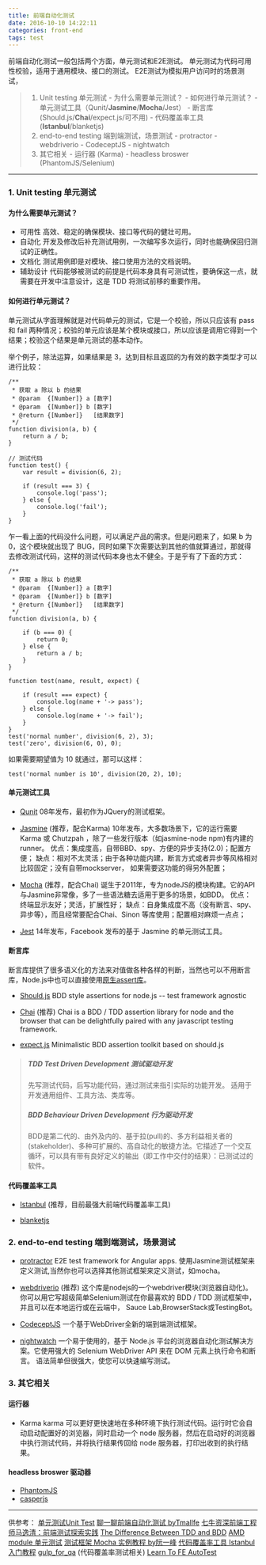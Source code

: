 ```yaml
---
title: 前端自动化测试
date: 2016-10-10 14:22:11
categories: front-end
tags: test
---
```


前端自动化测试一般包括两个方面，单元测试和E2E测试。
单元测试为代码可用性校验，适用于通用模块、接口的测试。
E2E测试为模拟用户访问时的场景测试，

> 1. Unit testing 单元测试
    - 为什么需要单元测试？
    - 如何进行单元测试？
    - 单元测试工具（Qunit/**Jasmine**/**Mocha**/Jest）
    - 断言库(Should.js/**Chai**/expect.js/可不用)
    - 代码覆盖率工具 (**Istanbul**/blanketjs)
> 2. end-to-end testing 端到端测试，场景测试
    - protractor
    - webdriverio
    - CodeceptJS
    - nightwatch
> 3. 其它相关
    - 运行器 (Karma)
    - headless broswer (PhantomJS/Selenium)

<!-- more -->

---


### 1. Unit testing 单元测试

#### 为什么需要单元测试？

- 可用性
高效、稳定的确保模块、接口等代码的健壮可用。
- 自动化
开发及修改后补充测试用例，一次编写多次运行，同时也能确保回归测试的正确性。
- 文档化
测试用例即是对模块、接口使用方法的文档说明。
- 辅助设计
代码能够被测试的前提是代码本身具有可测试性，要确保这一点，就需要在开发中注意设计，这是 TDD 将测试前移的重要作用。

#### 如何进行单元测试？

单元测试从字面理解就是对代码单元的测试，它是一个校验，所以只应该有 pass 和 fail 两种情况；校验的单元应该是某个模块或接口，所以应该是调用它得到一个结果；校验这个结果是单元测试的基本动作。

举个例子，除法运算，如果结果是 3，达到目标且返回的为有效的数字类型才可以进行比较：
```
/**
 * 获取 a 除以 b 的结果
 * @param  {[Number]} a [数字]
 * @param  {[Number]} b [数字]
 * @return {[Number]}   [结果数字]
 */
function division(a, b) {
    return a / b;
}

// 测试代码
function test() {
    var result = division(6, 2);
    
    if (result === 3) {
        console.log('pass');
    } else {
        console.log('fail');
    }
}
```
乍一看上面的代码没什么问题，可以满足产品的需求。但是问题来了，如果 b 为 0，这个模块就出现了 BUG，同时如果下次需要达到其他的值就算通过，那就得去修改测试代码，这样的测试代码本身也太不健全。于是乎有了下面的方式：
```
/**
 * 获取 a 除以 b 的结果
 * @param  {[Number]} a [数字]
 * @param  {[Number]} b [数字]
 * @return {[Number]}   [结果数字]
 */
function division(a, b) {

    if (b === 0) {
        return 0;
    } else {
        return a / b;
    }
}

function test(name, result, expect) {

    if (result === expect) {
        console.log(name + '-> pass');
    } else {
        console.log(name + '-> fail');
    }
}
test('normal number', division(6, 2), 3);
test('zero', division(6, 0), 0);
```

如果需要期望值为 10 就通过，那可以这样：
```
test('normal number is 10', division(20, 2), 10);
```

#### 单元测试工具

- [Qunit](https://github.com/jquery/qunit)
08年发布，最初作为JQuery的测试框架。

- [Jasmine](http://jasmine.github.io/) (推荐，配合Karma)
10年发布，大多数场景下，它的运行需要 Karma 或 Chutzpah ，除了一些发行版本（如jasmine-node npm)有内建的runner。
优点：集成度高，自带BBD、spy、方便的异步支持(2.0)；配置方便；
缺点：相对不太灵活；由于各种功能内建，断言方式或者异步等风格相对比较固定；没有自带mockserver， 如果需要这功能的得另外配置；

- [Mocha](https://github.com/mochajs/mocha) (推荐，配合Chai)
诞生于2011年，专为nodeJS的模块构建。它的API与Jasmine非常像，多了一些语法糖去适用于更多的场景，如BDD。
优点：终端显示友好；灵活，扩展性好；
缺点：自身集成度不高（没有断言、spy、异步等），而且经常要配合Chai、Sinon 等库使用；配置相对麻烦一点点；

- [Jest](https://github.com/facebook/jest)
14年发布，Facebook 发布的基于 Jasmine 的单元测试工具。


#### 断言库
断言库提供了很多语义化的方法来对值做各种各样的判断，当然也可以不用断言库，Node.js中也可以直接使用[原生assert库](https://nodejs.org/api/assert.html)。

- [Should.js](https://github.com/shouldjs/should.js)
BDD style assertions for node.js -- test framework agnostic

- [Chai](https://github.com/chaijs/chai) (推荐)
Chai is a BDD / TDD assertion library for node and the browser that can be delightfully paired with any javascript testing framework.

- [expect.js](https://github.com/Automattic/expect.js)
Minimalistic BDD assertion toolkit based on should.js

> ##### TDD Test Driven Development 测试驱动开发
> 先写测试代码，后写功能代码，通过测试来指引实际的功能开发。
适用于开发通用组件、工具方法、类库等。
> ##### BDD Behaviour Driven Development 行为驱动开发
> BDD是第二代的、由外及内的、基于拉(pull)的、多方利益相关者的(stakeholder)、多种可扩展的、高自动化的敏捷方法。它描述了一个交互循环，可以具有带有良好定义的输出（即工作中交付的结果）：已测试过的软件。

#### 代码覆盖率工具

- [Istanbul](https://github.com/gotwarlost/istanbul) (推荐，目前最强大前端代码覆盖率工具)

- [blanketjs](http://blanketjs.org/)

### 2. end-to-end testing 端到端测试，场景测试

- [protractor](https://github.com/angular/protractor)
E2E test framework for Angular apps. 使用Jasmine测试框架来定义测试,当然你也可以选择其他测试框架来定义测试，如mocha。

- [webdriverio](https://github.com/webdriverio/webdriverio) (推荐)
这个库是nodejs的一个webdriver模块(浏览器自动化)。你可以用它写超级简单Selenium测试在你最喜欢的 BDD / TDD 测试框架中，并且可以在本地运行或在云端中， Sauce Lab,BrowserStack或TestingBot。

- [CodeceptJS](https://github.com/Codeception/CodeceptJS)
一个基于WebDriver全新的端到端测试框架。

- [nightwatch](https://github.com/nightwatchjs/nightwatch)
一个易于使用的，基于 Node.js 平台的浏览器自动化测试解决方案。它使用强大的 Selenium WebDriver API 来在 DOM 元素上执行命令和断言。 语法简单但很强大，使您可以快速编写测试。


### 3. 其它相关

#### 运行器

- Karma
karma 可以更好更快速地在多种环境下执行测试代码。运行时它会自动启动配置好的浏览器，同时启动一个 node 服务器，然后在启动好的浏览器中执行测试代码，并将执行结果传回给 node 服务器，打印出收到的执行结果。

#### headless broswer 驱动器

- [PhantomJS](http://phantomjs.org/)
- [casperjs](http://casperjs.org/)


---

供参考：
[单元测试Unit Test](http://www.tych.io/tech/2013/07/10/unit-test.html)
[聊一聊前端自动化测试 byTmallfe](https://github.com/tmallfe/tmallfe.github.io/issues/37)
[七牛资深前端工程师马逸清：前端测试探索实践](http://www.csdn.net/article/2015-07-15/2825220-qiniu-front-end-test-practice)
[The Difference Between TDD and BDD](http://joshldavis.com/2013/05/27/difference-between-tdd-and-bdd/)
[AMD module 单元测试](https://www.zybuluo.com/bornkiller/note/24759)
[测试框架 Mocha 实例教程 by阮一峰](http://www.ruanyifeng.com/blog/2015/12/a-mocha-tutorial-of-examples.html)
[代码覆盖率工具 Istanbul 入门教程](http://www.ruanyifeng.com/blog/2015/06/istanbul.html)
[gulp_for_qa](https://qaseven.github.io/2016/01/25/gulp_for_qa/) (代码覆盖率测试相关)
[Learn To FE AutoTest](http://blog.lvscar.info/post/tech/fe_auto_test/)
